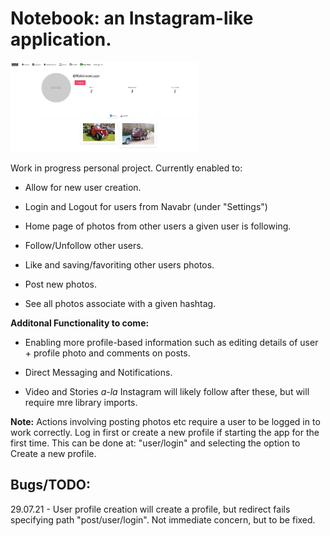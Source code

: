 # Notebook: an Instagram-like application.

<img src="https://raw.githubusercontent.com/RobinsonLuzo/Notebook/master/img/Profile_screenshot.JPG" alt="Profile Screenshot" width="300"/>

Work in progress personal project. Currently enabled to:

- Allow for new user creation.

- Login and Logout for users from Navabr (under "Settings")

- Home page of photos from other users a given user is following.

- Follow/Unfollow other users. 

- Like and saving/favoriting other users photos.

- Post new photos.

- See all photos associate with a given hashtag.

**Additonal Functionality to come:**

- Enabling more profile-based information such as editing details of user + profile photo and comments on posts.

- Direct Messaging and Notifications.

- Video and Stories *a-la* Instagram will likely follow after these, but will require mre library imports.

**Note:** Actions involving posting photos etc require a user to be logged in to work correctly. Log in first or create a new profile if starting the app for the first time. This can be done at: "user/login" and selecting the option to Create a new profile.

## Bugs/TODO:

29.07.21 - User profile creation will create a profile, but redirect fails specifying path "post/user/login". Not immediate concern, but to be fixed.